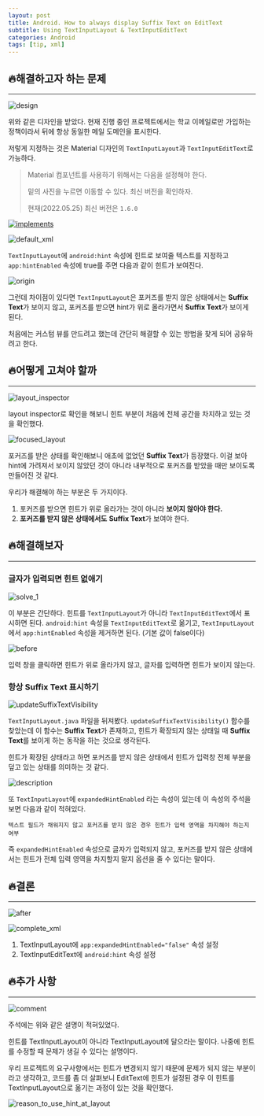 ```yaml
---
layout: post
title: Android. How to always display Suffix Text on EditText
subtitle: Using TextInputLayout & TextInputEditText
categories: Android
tags: [tip, xml]
---
```


## 🔥해결하고자 하는 문제

---

![design](https://user-images.githubusercontent.com/44221447/170051583-5eb36c81-f268-4b79-bbbf-8ba05242b684.png)

위와 같은 디자인을 받았다. 현재 진행 중인 프로젝트에서는 학교 이메일로만 가입하는 정책이라서 뒤에 항상 동일한 메일 도메인을 표시한다.

저렇게 지정하는 것은 Material 디자인의 `TextInputLayout`과 `TextInputEditText`로 가능하다.

> Material 컴포넌트를 사용하기 위해서는 다음을 설정해야 한다.
>
> 밑의 사진을 누르면 이동할 수 있다. 최신 버전을 확인하자.
>
> 현재(2022.05.25) 최신 버전은 `1.6.0`

[![implements](https://user-images.githubusercontent.com/44221447/170211886-6716ae09-f3ca-4943-b895-56c08bbc3755.png)](https://github.com/material-components/material-components-android/blob/master/docs/getting-started.md#2-maven-library-dependency)

![default_xml](https://user-images.githubusercontent.com/44221447/170088134-dd8e4497-b492-4951-90cd-ffdb02a356a5.png)

`TextInputLayout`에 `android:hint` 속성에 힌트로 보여줄 텍스트를 지정하고 `app:hintEnabled` 속성에 true를 주면 다음과 같이 힌트가 보여진다.

![origin](https://user-images.githubusercontent.com/44221447/170208594-810878f2-4b19-4e2c-97bc-ee617bbd1aac.gif)

그런데 차이점이 있다면 `TextInputLayout`은 포커즈를 받지 않은 상태에서는 **Suffix Text**가 보이지 않고, 포커즈를 받으면 hint가 위로 올라가면서 **Suffix Text**가 보이게 된다.

처음에는 커스텀 뷰를 만드려고 했는데 간단히 해결할 수 있는 방법을 찾게 되어 공유하려고 한다.

## 🔥어떻게 고쳐야 할까

---

![layout_inspector](https://user-images.githubusercontent.com/44221447/170061800-66c0a697-82cc-481f-8f3c-4ee19da0c2d6.png)

layout inspector로 확인을 해보니 힌트 부분이 처음에 전체 공간을 차지하고 있는 것을 확인했다.

![focused_layout](https://user-images.githubusercontent.com/44221447/170062812-3c70ae8c-1ee4-4b5a-b9a8-a84962e7839b.png)

포커즈를 받은 상태를 확인해보니 애초에 없었던 **Suffix Text**가 등장했다. 이걸 보아 hint에 가려져서 보이지 않았던 것이 아니라 내부적으로 포커즈를 받았을 때만 보이도록 만들어진 것 같다.

우리가 해결해야 하는 부분은 두 가지이다.

1. 포커즈를 받으면 힌트가 위로 올라가는 것이 아니라 **보이지 않아야 한다.**
2. **포커즈를 받지 않은 상태에서도** **Suffix Text**가 보여야 한다.

## 🔥해결해보자

---

### 글자가 입력되면 힌트 없애기

![solve_1](https://user-images.githubusercontent.com/44221447/170088259-aaf0ff95-07b6-4ccf-990d-c0a459e13d84.png)

이 부분은 간단하다. 힌트를 `TextInputLayout`가 아니라 `TextInputEditText`에서 표시하면 된다. `android:hint` 속성을 `TextInputEditText`로 옮기고, `TextInputLayout`에서 `app:hintEnabled` 속성을 제거하면 된다. (기본 값이 false이다)

![before](https://user-images.githubusercontent.com/44221447/170207633-b0d86662-409f-4c19-9f87-6c1454621171.gif)

입력 창을 클릭하면 힌트가 위로 올라가지 않고, 글자를 입력하면 힌트가 보이지 않는다.

### 항상 **Suffix Text** 표시하기

![updateSuffixTextVisibility](https://user-images.githubusercontent.com/44221447/170070246-07ea1cbf-c147-4161-987e-a6b2347a753d.png)

`TextInputLayout.java` 파일을 뒤져봤다. `updateSuffixTextVisibility()` 함수를 찾았는데 이 함수는 **Suffix Text**가 존재하고, 힌트가 확장되지 않는 상태일 때 **Suffix Text**를 보이게 하는 동작을 하는 것으로 생각된다.

힌트가 확장된 상태라고 하면 포커즈를 받지 않은 상태에서 힌트가 입력창 전체 부분을 덮고 있는 상태를 의미하는 것 같다.

![description](https://user-images.githubusercontent.com/44221447/170020093-ceb93cf2-93bd-4226-9eb3-25bb742d75d6.png)

또 `TextInputLayout`에 `expandedHintEnabled` 라는 속성이 있는데 이 속성의 주석을 보면 다음과 같이 적혀있다.

```text
텍스트 필드가 채워지지 않고 포커즈를 받지 않은 경우 힌트가 입력 영역을 차지해야 하는지 여부
```

즉 `expandedHintEnabled` 속성으로 글자가 입력되지 않고, 포커즈를 받지 않은 상태에서는 힌트가 전체 입력 영역을 차지할지 말지 옵션을 줄 수 있다는 말이다.

## 🔥결론

---

![after](https://user-images.githubusercontent.com/44221447/170207931-611b789a-3f73-4c20-ace8-7ca61da26bb4.gif)

![complete_xml](https://user-images.githubusercontent.com/44221447/170086485-2277cab1-c41a-4900-9770-e90d6c3fe53f.png)

1. TextInputLayout에 `app:expandedHintEnabled="false"` 속성 설정
2. TextInputEditText에 `android:hint` 속성 설정

## 🔥추가 사항

---

![comment](https://user-images.githubusercontent.com/44221447/170086891-751d4064-06e4-4514-9adc-6906dcd44e5c.png)

주석에는 위와 같은 설명이 적혀있었다.

힌트를 TextInputLayout이 아니라 TextInputLayout에 달으라는 말이다. 나중에 힌트를 수정할 때 문제가 생길 수 있다는 설명이다.

우리 프로젝트의 요구사항에서는 힌트가 변경되지 않기 때문에 문제가 되지 않는 부분이라고 생각하고, 코드를 좀 더 살펴보니 EditText에 힌트가 설정된 경우 이 힌트를 TextInputLayout으로 옮기는 과정이 있는 것을 확인했다.

![reason_to_use_hint_at_layout](https://user-images.githubusercontent.com/44221447/170069189-482cdd52-6a78-4bfa-b6f2-ad77870be08f.png)
